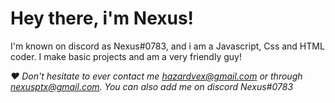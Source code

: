# Hey there, i'm Nexus!
I'm known on discord as Nexus#0783, and i am a Javascript, Css and HTML coder.
I make basic projects and am a very friendly guy!


*❤ Don't hesitate to ever contact me hazardvex@gmail.com or through nexusptx@gmail.com. You can also add me on discord Nexus#0783*

